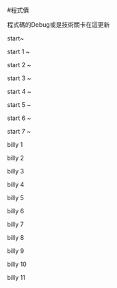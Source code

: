 #程式債

程式碼的Debug或是技術關卡在這更新

start~

start 1 ~

start 2 ~

start 3 ~

start 4 ~

start 5 ~

start 6 ~

start 7 ~

billy 1

billy 2

billy 3

billy 4

billy 5

billy 6

billy 7

billy 8

billy 9

billy 10

billy 11